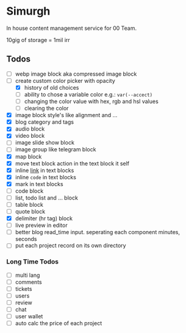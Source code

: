 # Simurgh

In house content management service for 00 Team.

10gig of storage = 1mil irr

## Todos

-   [ ] webp image block aka compressed image block
-   [ ] create custom color picker with opacity
    -   [x] history of old choices
    -   [ ] ability to chose a variable color e.g.: `var(--accect)`
    -   [ ] changing the color value with hex, rgb and hsl values
    -   [ ] clearing the color
-   [x] image block style's like alignment and ...
-   [x] blog category and tags
-   [x] audio block
-   [x] video block
-   [ ] image slide show block
-   [ ] image group like telegram block
-   [x] map block
-   [x] move text block action in the text block it self
-   [x] inline [link](https://00-team.org) in text blocks
-   [x] inline `code` in text blocks
-   [x] mark in text blocks
-   [ ] code block
-   [ ] list, todo list and ... block
-   [ ] table block
-   [ ] quote block
-   [x] delimiter (hr tag) block
-   [ ] live preview in editor
-   [ ] better blog read_time input. seperating each component minutes, seconds
-   [ ] put each project record on its own directory

### Long Time Todos

-   [ ] multi lang
-   [ ] comments
-   [ ] tickets
-   [ ] users
-   [ ] review
-   [ ] chat
-   [ ] user wallet
-   [ ] auto calc the price of each project
